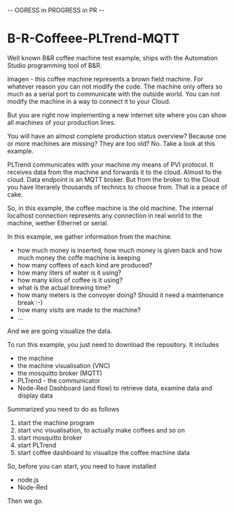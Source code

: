 -- OGRESS in PROGRESS in PR --

# B-R-Coffeee-PLTrend-MQTT
Well known B&amp;R coffee machine test example, ships with the Automation Studio programming tool of B&R.

Imagen - this coffee machine represents a brown field machine. For whatever reason you can not modify the code. The machine only offers so much as a serial port to communicate with the outside world. You can not modify the machine in a way to connect it to your Cloud.

But you are right now implementing a new internet site where you can show all machines of your production lines.

You will have an almost complete production status overview? Because one or more machines are missing? They are too old?
No.
Take a look at this example.

PLTrend communicates with your machine my means of PVI protocol. It receives data from the machine and forwards it to the cloud. Almost to the cloud. Data endpoint is an MQTT broker. But from the broker to the Cloud you have literarely thousands of technics to choose from. That is a peace of cake.

So, in this example, the coffee machine is the old machine. The internal localhost connection represents any connection in real world to the machine, wether Ethernet or serial.

In this example, we gather information from the machine.
- how much money is inserted, how much money is given back and how much money the coffe machine is keeping
- how many coffees of each kind are produced?
- how many liters of water is it using?
- how many kilos of coffee is it using?
- what is the actual brewing time?
- how many meters is the convoyer doing? Should it need a maintenance break :-)
- how many visits are made to the machine?
- ...

And we are going visualize the data.

To run this example, you just need to download the repository.
It includes
- the machine
- the machine visualisation (VNC)
- the mosquitto broker (MQTT)
- PLTrend - the communicator
- Node-Red Dashboard (and flow) to retrieve data, examine data and display data

Summarized you need to do as follows

1) start the machine program
2) start vnc visualisation, to actually make coffees and so on
3) start mosquitto broker 
4) start PLTrend
5) start coffee dashboard to visualize the coffee machine data

So, before you can start, you need to have installed
- node.js
- Node-Red

Then we go.
